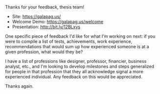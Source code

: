 Thanks for your feedback, thesis team!

* Site: https://galapag.us/
* Welcome Demo: https://galapag.us/welcome
* Presentation: http://bit.ly/12BLxys

One specific piece of feedback I'd like for what I'm working on next: if you were to compile a list of tests, achievements, work experience, recommendations that would sum up how experienced someone is at a given profession, what would they be?

I have a list of professions like designer, professor, financier, business analyst, etc., and I'm looking to develop milestones and steps generalized for people in that profession that they all acknowledge signal a more experienced individual.  Any feedback on this would be appreciated.

Thanks again.
